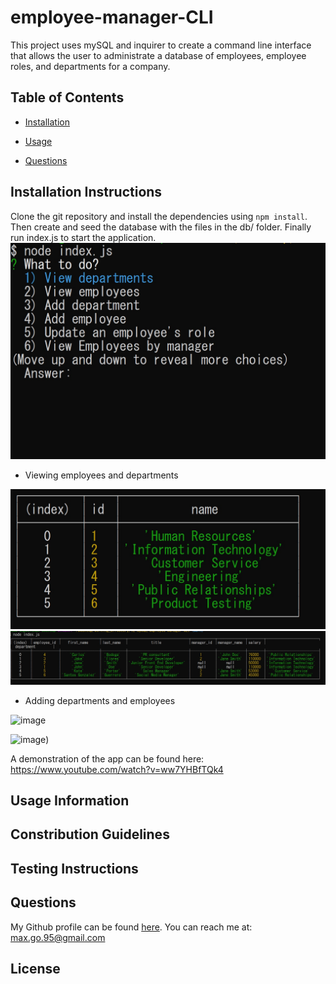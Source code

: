 # employee-manager-CLI



This project uses mySQL and inquirer to create a command line interface that allows the user to administrate a database of employees, employee roles, and departments for a company.

## Table of Contents

* [Installation](#installation)

* [Usage](#usage)

* [Questions](#questions)


## Installation Instructions <a name="installation"></a>
Clone the git repository and install the dependencies using ```npm install```. Then create and seed the database with the files in the db/ folder. Finally run index.js to start the application.
![img](https://github.com/smg061/employee-manager-CLI/blob/main/img/2021-05-22%2023_31_33-MINGW64__c_Users_smg061_Desktop_working_directory_12-MySQL_employee-manager-CLI.jpg?raw=true)
* Viewing employees and departments

![img](https://github.com/smg061/employee-manager-CLI/blob/main/img/2021-05-22%2023_31_46-MINGW64__c_Users_smg061_Desktop_working_directory_12-MySQL_employee-manager-CLI.jpg?raw=true)
![img](https://github.com/smg061/employee-manager-CLI/blob/main/img/2021-05-22%2023_32_38-MINGW64__c_Users_smg061_Desktop_working_directory_12-MySQL_employee-manager-CLI.jpg?raw=true)

* Adding departments and employees

![image](https://user-images.githubusercontent.com/47426171/119248485-168fbe00-bb57-11eb-8c13-300bb089de49.png)

![image](https://user-images.githubusercontent.com/47426171/119248497-1f808f80-bb57-11eb-8588-4aa276613848.png))

A demonstration of the app can be found here: https://www.youtube.com/watch?v=ww7YHBfTQk4


## Usage Information <a name="usage"></a>


## Constribution Guidelines <a name="contributing"></a>


## Testing Instructions <a name="tests"></a>

## Questions <a name="questions"></a>
My Github profile can be found [here](https://github.com/smg061). 
You can reach me at: max.go.95@gmail.com
## License <a name="license"></a>
